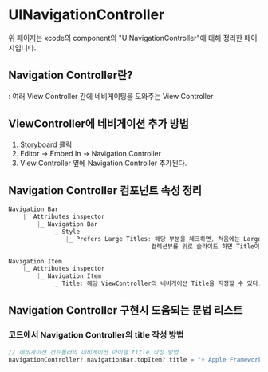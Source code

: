 # UINavigationController
 위 페이지는 xcode의 component의 "UINavigationController"에 대해 정리한 페이지입니다.    
       
 ## Navigation Controller란?
: 여러 View Controller 간에 네비게이팅을 도와주는 View Controller
 
 ## ViewController에 네비게이션 추가 방법
1. Storyboard 클릭      
2. Editor -> Embed In -> Navigation Controller      
3. View Controller 옆에 Navigation Controller 추가된다.  
 
      
## Navigation Controller 컴포넌트 속성 정리     
```swift
Navigation Bar
    |_ Attributes inspector
        |_ Navigation Bar   
            |_ Style
                |_ Prefers Large Titles: 해당 부분을 체크하면, 처음에는 Large Title이 보였다가  
                                        컬렉션뷰를 위로 슬라이드 하면 Title이 위로 올라가며 작아진다. 
        
Navigation Item
    |_ Attributes inspector
        |_ Navigation Item
            |_ Title: 해당 ViewController의 네비게이션 Title을 지정할 수 있다.
```

## Navigation Controller 구현시 도움되는 문법 리스트
### 코드에서 Navigation Controller의 title 작성 방법
```swift
// 네비게이션 컨트롤러의 네비게이션 아이템 title 작성 방법
navigationController?.navigationBar.topItem?.title = "☀️ Apple Frameworks"
```
